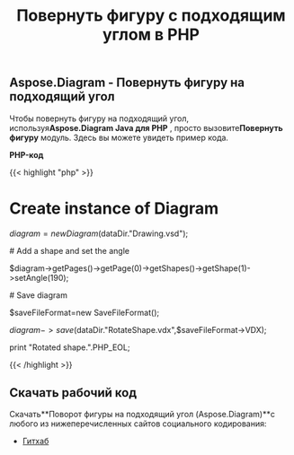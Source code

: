 ﻿---
title: Повернуть фигуру с подходящим углом в PHP
type: docs
weight: 80
url: /ru/java/rotate-a-shape-with-suitable-angle-in-php/
---
## **Aspose.Diagram - Повернуть фигуру на подходящий угол**
 Чтобы повернуть фигуру на подходящий угол, используя**Aspose.Diagram Java для PHP** , просто вызовите**Повернуть фигуру** модуль. Здесь вы можете увидеть пример кода.

**PHP-код**

{{< highlight "php" >}}

 # Create instance of Diagram

$diagram=new Diagram($dataDir."Drawing.vsd");

\# Add a shape and set the angle

$diagram->getPages()->getPage(0)->getShapes()->getShape(1)->setAngle(190);

\# Save diagram

$saveFileFormat=new SaveFileFormat();

$diagram->save($dataDir."RotateShape.vdx",$saveFileFormat->VDX);

print "Rotated shape.".PHP_EOL;

{{< /highlight >}}
## **Скачать рабочий код**
 Скачать**Поворот фигуры на подходящий угол (Aspose.Diagram)**с любого из нижеперечисленных сайтов социального кодирования:

- [Гитхаб](https://github.com/asposediagram/Aspose.Diagram-for-Java/blob/master/Plugins/Aspose_Diagram_Java_for_PHP/src/aspose/diagram/WorkingwithShapes/RotateShape.php)

